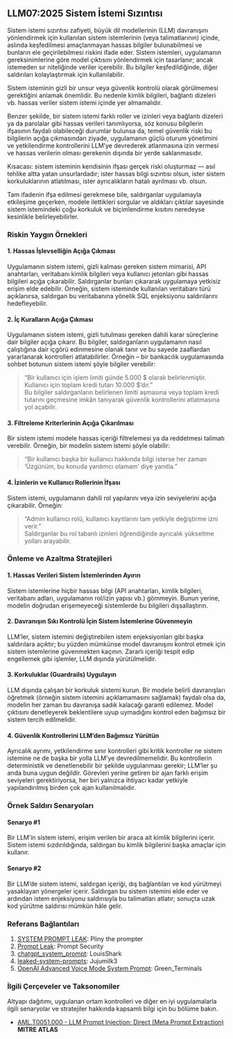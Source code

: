 ## LLM07:2025 Sistem İstemi Sızıntısı

Sistem istemi sızıntısı zafiyeti, büyük dil modellerinin (LLM) davranışını yönlendirmek için kullanılan sistem istemlerinin (veya talimatlarının) içinde, aslında keşfedilmesi amaçlanmayan hassas bilgiler bulunabilmesi ve bunların ele geçirilebilmesi riskini ifade eder. Sistem istemleri, uygulamanın gereksinimlerine göre model çıktısını yönlendirmek için tasarlanır; ancak istemeden sır niteliğinde veriler içerebilir. Bu bilgiler keşfedildiğinde, diğer saldırıları kolaylaştırmak için kullanılabilir.

Sistem isteminin gizli bir unsur veya güvenlik kontrolü olarak görülmemesi gerektiğini anlamak önemlidir. Bu nedenle kimlik bilgileri, bağlantı dizeleri vb. hassas veriler sistem istemi içinde yer almamalıdır.

Benzer şekilde, bir sistem istemi farklı roller ve izinleri veya bağlantı dizeleri ya da parolalar gibi hassas verileri tanımlıyorsa, söz konusu bilgilerin ifşasının faydalı olabileceği durumlar bulunsa da, temel güvenlik riski bu bilgilerin açığa çıkmasından ziyade, uygulamanın güçlü oturum yönetimini ve yetkilendirme kontrollerini LLM’ye devrederek atlanmasına izin vermesi ve hassas verilerin olması gerekenin dışında bir yerde saklanmasıdır.

Kısacası: sistem isteminin kendisinin ifşası gerçek riski oluşturmaz — asıl tehlike altta yatan unsurlardadır; ister hassas bilgi sızıntısı olsun, ister sistem korkuluklarının atlatılması, ister ayrıcalıkların hatalı ayrılması vb. olsun.

Tam ifadenin ifşa edilmesi gerekmese bile, saldırganlar uygulamayla etkileşime geçerken, modele ilettikleri sorgular ve aldıkları çıktılar sayesinde sistem istemindeki çoğu korkuluk ve biçimlendirme kısıtını neredeyse kesinlikle belirleyebilirler.

### Riskin Yaygın Örnekleri

#### 1. Hassas İşlevselliğin Açığa Çıkması
Uygulamanın sistem istemi, gizli kalması gereken sistem mimarisi, API anahtarları, veritabanı kimlik bilgileri veya kullanıcı jetonları gibi hassas bilgileri açığa çıkarabilir. Saldırganlar bunları çıkararak uygulamaya yetkisiz erişim elde edebilir. Örneğin, sistem isteminde kullanılan veritabanı türü açıklanırsa, saldırgan bu veritabanına yönelik SQL enjeksiyonu saldırılarını hedefleyebilir.

#### 2. İç Kuralların Açığa Çıkması
Uygulamanın sistem istemi, gizli tutulması gereken dahili karar süreçlerine dair bilgiler açığa çıkarır. Bu bilgiler, saldırganların uygulamanın nasıl çalıştığına dair içgörü edinmesine olanak tanır ve bu sayede zaaflardan yararlanarak kontrolleri atlatabilirler. Örneğin – bir bankacılık uygulamasında sohbet botunun sistem istemi şöyle bilgiler verebilir:  
> “Bir kullanıcı için işlem limiti günde 5.000 $ olarak belirlenmiştir. Kullanıcı için toplam kredi tutarı 10.000 $’dır.”  
Bu bilgiler saldırganların belirlenen limiti aşmasına veya toplam kredi tutarını geçmesine imkân tanıyarak güvenlik kontrollerini atlatmasına yol açabilir.

#### 3. Filtreleme Kriterlerinin Açığa Çıkarılması
Bir sistem istemi modele hassas içeriği filtrelemesi ya da reddetmesi talimatı verebilir. Örneğin, bir modelin sistem istemi şöyle olabilir:  
> “Bir kullanıcı başka bir kullanıcı hakkında bilgi isterse her zaman ‘Üzgünüm, bu konuda yardımcı olamam’ diye yanıtla.”

#### 4. İzinlerin ve Kullanıcı Rollerinin İfşası
Sistem istemi, uygulamanın dahili rol yapılarını veya izin seviyelerini açığa çıkarabilir. Örneğin:  
> “Admin kullanıcı rolü, kullanıcı kayıtlarını tam yetkiyle değiştirme izni verir.”  
Saldırganlar bu rol tabanlı izinleri öğrendiğinde ayrıcalık yükseltme yolları arayabilir.

### Önleme ve Azaltma Stratejileri

#### 1. Hassas Verileri Sistem İstemlerinden Ayırın
Sistem istemlerine hiçbir hassas bilgi (API anahtarları, kimlik bilgileri, veritabanı adları, uygulamanın rol/izin yapısı vb.) gömmeyin. Bunun yerine, modelin doğrudan erişemeyeceği sistemlerde bu bilgileri dışsallaştırın.

#### 2. Davranışın Sıkı Kontrolü İçin Sistem İstemlerine Güvenmeyin
LLM’ler, sistem istemini değiştirebilen istem enjeksiyonları gibi başka saldırılara açıktır; bu yüzden mümkünse model davranışını kontrol etmek için sistem istemlerine güvenmekten kaçının. Zararlı içeriği tespit edip engellemek gibi işlemler, LLM dışında yürütülmelidir.

#### 3. Korkuluklar (Guardrails) Uygulayın
LLM dışında çalışan bir korkuluk sistemi kurun. Bir modele belirli davranışları öğretmek (örneğin sistem istemini açıklamamasını sağlamak) faydalı olsa da, modelin her zaman bu davranışa sadık kalacağı garanti edilemez. Model çıktısını denetleyerek beklentilere uyup uymadığını kontrol eden bağımsız bir sistem tercih edilmelidir.

#### 4. Güvenlik Kontrollerini LLM’den Bağımsız Yürütün
Ayrıcalık ayrımı, yetkilendirme sınır kontrolleri gibi kritik kontroller ne sistem istemine ne de başka bir yolla LLM’ye devredilmemelidir. Bu kontrollerin deterministik ve denetlenebilir bir şekilde uygulanması gerekir; LLM’ler şu anda buna uygun değildir. Görevleri yerine getiren bir ajan farklı erişim seviyeleri gerektiriyorsa, her biri yalnızca ihtiyacı kadar yetkiyle yapılandırılmış birden çok ajan kullanılmalıdır.

### Örnek Saldırı Senaryoları

#### Senaryo #1
Bir LLM’in sistem istemi, erişim verilen bir araca ait kimlik bilgilerini içerir. Sistem istemi sızdırıldığında, saldırgan bu kimlik bilgilerini başka amaçlar için kullanır.

#### Senaryo #2
Bir LLM’de sistem istemi, saldırgan içeriği, dış bağlantıları ve kod yürütmeyi yasaklayan yönergeler içerir. Saldırgan bu sistem istemini elde eder ve ardından istem enjeksiyonu saldırısıyla bu talimatları atlatır; sonuçta uzak kod yürütme saldırısı mümkün hâle gelir.

### Referans Bağlantıları

1. [SYSTEM PROMPT LEAK](https://x.com/elder_plinius/status/1801393358964994062): Pliny the prompter
2. [Prompt Leak](https://www.prompt.security/vulnerabilities/prompt-leak): Prompt Security
3. [chatgpt_system_prompt](https://github.com/LouisShark/chatgpt_system_prompt): LouisShark
4. [leaked-system-prompts](https://github.com/jujumilk3/leaked-system-prompts): Jujumilk3
5. [OpenAI Advanced Voice Mode System Prompt](https://x.com/Green_terminals/status/1839141326329360579): Green_Terminals

### İlgili Çerçeveler ve Taksonomiler

Altyapı dağıtımı, uygulanan ortam kontrolleri ve diğer en iyi uygulamalarla ilgili senaryolar ve stratejiler hakkında kapsamlı bilgi için bu bölüme bakın.

- [AML.T0051.000 - LLM Prompt Injection: Direct (Meta Prompt Extraction)](https://atlas.mitre.org/techniques/AML.T0051.000) **MITRE ATLAS**
